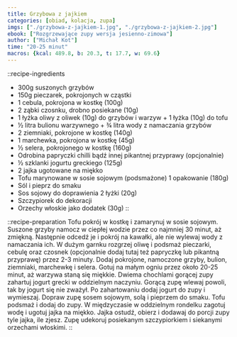 ```yaml
---
title: Grzybowa z jajkiem
categories: [obiad, kolacja, zupa]
imgs: ["./grzybowa-z-jajkiem-1.jpg", "./grzybowa-z-jajkiem-2.jpg"]
ebook: ["Rozgrzewające zupy wersja jesienno-zimowa"]
author: ["Michał Kot"]
time: "20-25 minut"
macros: {kcal: 489.8, b: 20.3, t: 17.7, w: 69.6}
---
```


<!-- [Bulion-warzywny](/bulion-warzywny) -->


::recipe-ingredients
- 300g suszonych grzybów
- 150g pieczarek, pokrojonych w cząstki
- 1 cebula, pokrojona w kostkę (100g)
- 2 ząbki czosnku, drobno posiekane (10g)
- 1 łyżka oliwy z oliwek (10g) do grzybów i warzyw + 1 łyżka (10g) do tofu
- ½ litra bulionu warzywnego + ¾ litra wody z namaczania grzybów
- 2 ziemniaki, pokrojone w kostkę (140g)
- 1 marchewka, pokrojona w kostkę (45g)
- ½ selera, pokrojonego w kostkę (160g)
- Odrobina papryczki chilli bądź innej pikantnej przyprawy (opcjonalnie)
- ½ szklanki jogurtu greckiego (125g)
- 2 jajka ugotowane na miękko
- Tofu marynowane w sosie sojowym (podsmażone) 1 opakowanie (180g)
- Sól i pieprz do smaku
- Sos sojowy do doprawienia 2 łyżki (20g)
- Szczypiorek do dekoracji
- Orzechy włoskie jako dodatek (30g)
::

::recipe-preparation
Tofu pokrój w kostkę i zamarynuj w sosie sojowym. Suszone grzyby namocz w ciepłej wodzie przez co najmniej 30 minut, aż zmiękną. Następnie odcedź je i pokrój na kawałki, ale nie wylewaj wody z namaczania ich. W dużym garnku rozgrzej oliwę i podsmaż pieczarki, cebulę oraz czosnek (opcjonalnie dodaj tutaj też papryczkę lub pikantną przyprawę) przez 2-3 minuty. Dodaj pokrojone, namoczone grzyby, bulion, ziemniaki, marchewkę i selera. Gotuj na małym ogniu przez około 20-25 minut, aż warzywa staną się miękkie. Dwiema chochlami gorącej zupy zahartuj jogurt grecki w oddzielnym naczyniu. Gorącą zupę wlewaj powoli, tak by jogurt się nie zważył. Po zahartowaniu dodaj jogurt do zupy i wymieszaj. Dopraw zupę sosem sojowym, solą i pieprzem do smaku. Tofu podsmaż i dodaj do zupy. W międzyczasie w oddzielnym rondelku zagotuj wodę i ugotuj jajka na miękko. Jajka ostudź, obierz i dodawaj do porcji zupy tyle jajka, ile zjesz. Zupę udekoruj posiekanym szczypiorkiem i siekanymi orzechami włoskimi.
::